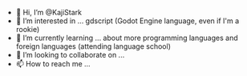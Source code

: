 - 👋 Hi, I’m @KajiStark
- 👀 I’m interested in ... gdscript (Godot Engine language, even if I'm a rookie)
- 🌱 I’m currently learning ... about more programming languages and foreign languages (attending language school)
- 💞️ I’m looking to collaborate on ...
- 📫 How to reach me ...

<!---
KajiStark/KajiStark is a ✨ special ✨ repository because its `README.md` (this file) appears on your GitHub profile.
You can click the Preview link to take a look at your changes.
--->
